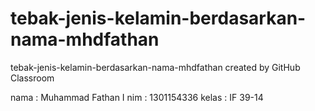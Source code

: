 # tebak-jenis-kelamin-berdasarkan-nama-mhdfathan
tebak-jenis-kelamin-berdasarkan-nama-mhdfathan created by GitHub Classroom

nama  : Muhammad Fathan I
nim   : 1301154336
kelas : IF 39-14
